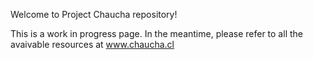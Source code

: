 Welcome to Project Chaucha repository!

This is a work in progress page. In the meantime, please refer to all the avaivable resources at www.chaucha.cl 

